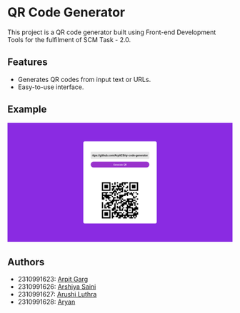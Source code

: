 # QR Code Generator

This project is a QR code generator built using Front-end Development Tools for the fulfilment of SCM Task - 2.0.

## Features

- Generates QR codes from input text or URLs.
- Easy-to-use interface.

## Example

![alt text](example.png)

## Authors

- 2310991623: [Arpit Garg](link_to_author_1_github_profile)
- 2310991626: [Arshiya Saini](link_to_author_2_github_profile)
- 2310991627: [Arushi Luthra](link_to_author_2_github_profile)
- 2310991628: [Aryan](link_to_author_2_github_profile)